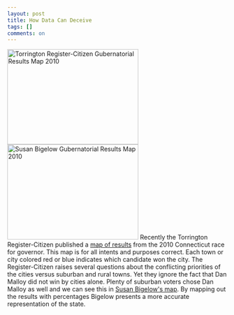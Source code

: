 ```yaml
---
layout: post
title: How Data Can Deceive
tags: []
comments: on
---
```

<a href="http://www.zagaja.com/images/2011/01/TorringtonRegisterCitizen-GubernatorialResults2010.jpg"><img class="alignleft size-medium wp-image-92" title="Torrington Register-Citizen Gubernatorial Results Map 2010" src="http://www.zagaja.com/images/2011/01/TorringtonRegisterCitizen-GubernatorialResults2010-300x218.jpg" alt="Torrington Register-Citizen Gubernatorial Results Map 2010" width="300" height="218"></a>
<a href="http://www.zagaja.com/images/2011/01/BigelowGubernatorialResultsMap2010.jpg"><img class="alignleft size-medium wp-image-93" title="Susan Bigelow Gubernatorial Results Map 2010" src="http://www.zagaja.com/images/2011/01/BigelowGubernatorialResultsMap2010-300x218.jpg" alt="Susan Bigelow Gubernatorial Results Map 2010" width="300" height="218"></a>
Recently the Torrington Register-Citizen published a <a href="http://northwestctpolitics.blogspot.com/2010/11/what-blue-state-looks-like.html">map of results</a> from the 2010 Connecticut race for governor. This map is for all intents and purposes correct. Each town or city colored red or blue indicates which candidate won the city. The Register-Citizen raises several questions about the conflicting priorities of the cities versus suburban and rural towns. Yet they ignore the fact that Dan Malloy did not win by cities alone. Plenty of suburban voters chose Dan Malloy as well and we can see this in <a href="http://www.ctnewsjunkie.com/ctnj.php/archives/entry/governors_race_map_analysis_to_follow/">Susan Bigelow's map</a>. By mapping out the results with percentages Bigelow presents a more accurate representation of the state.